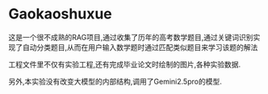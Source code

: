 # Gaokaoshuxue
这是一个很不成熟的RAG项目,通过收集了历年的高考数学题目,通过关键词识别实现了自动分类题目,从而在用户输入数学题时通过匹配类似题目来学习该题的解法

工程文件里不仅有实验工程,还有完成毕业论文时绘制的图片,各种实验数据.

另外,本实验没有改变大模型的内部结构,调用了Gemini2.5pro的模型.
